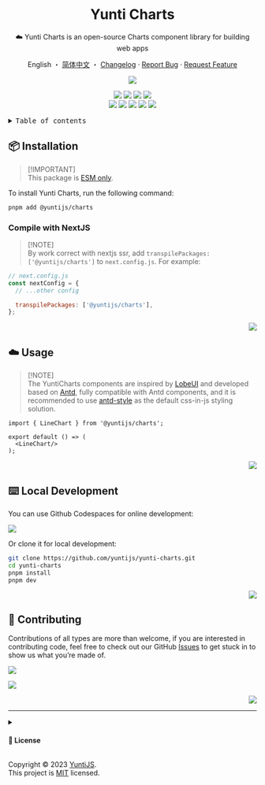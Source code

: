 <a name="readme-top"></a>

<div align="center">

<h1>Yunti Charts</h1>

☁️ Yunti Charts is an open-source Charts component library for building web apps

English ・ [简体中文](./README.zh-CN.md) ・ [Changelog](./CHANGELOG.md) · [Report Bug][github-issues-link] · [Request Feature][github-issues-link]

<!-- SHIELD GROUP -->

[![][npm-release-shield]][npm-release-link]

<!-- [![][vercel-shield]][vercel-link] -->

[![][npm-downloads-shield]][npm-downloads-link]
[![][github-releasedate-shield]][github-releasedate-link]
[![][github-action-test-shield]][github-action-test-link]
[![][github-action-release-shield]][github-action-release-link]<br/>
[![][github-contributors-shield]][github-contributors-link]
[![][github-forks-shield]][github-forks-link]
[![][github-stars-shield]][github-stars-link]
[![][github-issues-shield]][github-issues-link]
[![][github-license-shield]][github-license-link]

<!-- [![][banner]][vercel-link] -->

</div>

<details>
<summary><kbd>Table of contents</kbd></summary>

#### TOC

- [📦 Installation](#-installation)
  - [Compile with NextJS](#compile-with-nextjs)
- [☁️ Usage](#️-usage)
- [⌨️ Local Development](#️-local-development)
- [🤝 Contributing](#-contributing)

####

</details>

## 📦 Installation

> \[!IMPORTANT]\
> This package is [ESM only](https://gist.github.com/sindresorhus/a39789f98801d908bbc7ff3ecc99d99c).

To install Yunti Charts, run the following command:

```bash
pnpm add @yuntijs/charts
```

### Compile with NextJS

> \[!NOTE]\
> By work correct with nextjs ssr, add `transpilePackages: ['@yuntijs/charts']` to `next.config.js`. For example:

```js
// next.config.js
const nextConfig = {
  // ...other config

  transpilePackages: ['@yuntijs/charts'],
};
```

<div align="right">

[![][back-to-top]](#readme-top)

</div>

## ☁️ Usage

> \[!NOTE]\
> The YuntiCharts components are inspired by [LobeUI](https://ui.lobehub.com) and developed based on [Antd](https://ant.design/components/overview/), fully compatible with Antd components,
> and it is recommended to use [antd-style](https://ant-design.github.io/antd-style/) as the default css-in-js styling solution.

```tsx
import { LineChart } from '@yuntijs/charts';

export default () => (
  <LineChart/>
);
```

<div align="right">

[![][back-to-top]](#readme-top)

</div>

## ⌨️ Local Development

You can use Github Codespaces for online development:

[![][codespaces-shield]][codespaces-link]

Or clone it for local development:

```bash
git clone https://github.com/yuntijs/yunti-charts.git
cd yunti-charts
pnpm install
pnpm dev
```

<div align="right">

[![][back-to-top]](#readme-top)

</div>

## 🤝 Contributing

Contributions of all types are more than welcome, if you are interested in contributing code, feel free to check out our GitHub [Issues][github-issues-link] to get stuck in to show us what you’re made of.

[![][pr-welcome-shield]][pr-welcome-link]

[![][contributors-contrib]][contributors-link]

<div align="right">

[![][back-to-top]](#readme-top)

</div>

---

<details><summary><h4>📝 License</h4></summary>

[![][fossa-license-shield]][fossa-license-link]

</details>

Copyright © 2023 [YuntiJS][profile-link]. <br />
This project is [MIT](./LICENSE) licensed.

<!-- LINK GROUP -->

<!-- [vercel-link]: https://ui.yuntijs.com -->

[back-to-top]: https://img.shields.io/badge/-BACK_TO_TOP-151515?style=flat-square
[codespaces-link]: https://codespaces.new/yuntijs/yunti-charts
[codespaces-shield]: https://github.com/codespaces/badge.svg
[contributors-contrib]: https://contrib.rocks/image?repo=yuntijs/yunti-charts
[contributors-link]: https://github.com/yuntijs/yunti-charts/graphs/contributors
[fossa-license-link]: https://app.fossa.com/projects/git%2Bgithub.com%2Fyuntijs%2Fyunti-charts
[fossa-license-shield]: https://app.fossa.com/api/projects/git%2Bgithub.com%2Fyuntijs%2Fyunti-charts.svg?type=large
[github-action-release-link]: https://github.com/actions/workflows/yuntijs/yunti-charts/release.yml
[github-action-release-shield]: https://img.shields.io/github/actions/workflow/status/yuntijs/yunti-charts/release.yml?label=release&labelColor=black&logo=githubactions&logoColor=white&style=flat-square
[github-action-test-link]: https://github.com/actions/workflows/yuntijs/yunti-charts/test.yml
[github-action-test-shield]: https://img.shields.io/github/actions/workflow/status/yuntijs/yunti-charts/test.yml?label=test&labelColor=black&logo=githubactions&logoColor=white&style=flat-square
[github-contributors-link]: https://github.com/yuntijs/yunti-charts/graphs/contributors
[github-contributors-shield]: https://img.shields.io/github/contributors/yuntijs/yunti-charts?color=c4f042&labelColor=black&style=flat-square
[github-forks-link]: https://github.com/yuntijs/yunti-charts/network/members
[github-forks-shield]: https://img.shields.io/github/forks/yuntijs/yunti-charts?color=8ae8ff&labelColor=black&style=flat-square
[github-issues-link]: https://github.com/yuntijs/yunti-charts/issues
[github-issues-shield]: https://img.shields.io/github/issues/yuntijs/yunti-charts?color=ff80eb&labelColor=black&style=flat-square
[github-license-link]: https://github.com/yuntijs/yunti-charts/blob/master/LICENSE
[github-license-shield]: https://img.shields.io/github/license/yuntijs/yunti-charts?color=white&labelColor=black&style=flat-square
[github-releasedate-link]: https://github.com/yuntijs/yunti-charts/releases
[github-releasedate-shield]: https://img.shields.io/github/release-date/yuntijs/yunti-charts?labelColor=black&style=flat-square
[github-stars-link]: https://github.com/yuntijs/yunti-charts/network/stargazers
[github-stars-shield]: https://img.shields.io/github/stars/yuntijs/yunti-charts?color=ffcb47&labelColor=black&style=flat-square
[npm-downloads-link]: https://www.npmjs.com/package/@yuntijs/charts
[npm-downloads-shield]: https://img.shields.io/npm/dt/@yuntijs/charts?labelColor=black&style=flat-square
[npm-release-link]: https://www.npmjs.com/package/@yuntijs/charts
[npm-release-shield]: https://img.shields.io/npm/v/@yuntijs/charts?color=369eff&labelColor=black&logo=npm&logoColor=white&style=flat-square
[pr-welcome-link]: https://github.com/yuntijs/yunti-charts/pulls
[pr-welcome-shield]: https://img.shields.io/badge/☁️_pr_welcome-%E2%86%92-ffcb47?labelColor=black&style=for-the-badge
[profile-link]: https://github.com/yuntijs
